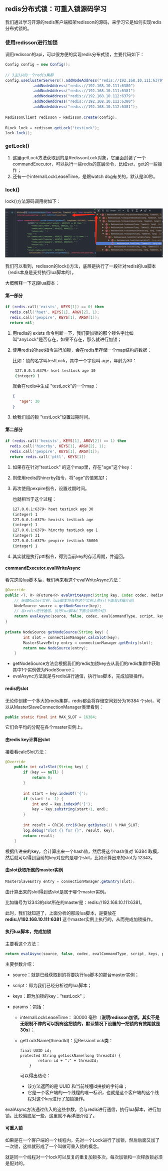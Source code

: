 ## redis分布式锁：可重入锁源码学习

我们通过学习开源的redis客户端框架redisson的源码，来学习它是如何实现redis分布式锁的。

### 使用redisson进行加锁

调用redisson的api，可以很方便的实现redis分布式锁，主要代码如下：

```java
Config config = new Config();

// 3主3从的一个redis集群
config.useClusterServers().addNodeAddress("redis://192.168.10.111:6379")
		    .addNodeAddress("redis://192.168.10.111:6380")
		    .addNodeAddress("redis://192.168.10.111:6381")
		    .addNodeAddress("redis://192.168.10.112:6379")
		    .addNodeAddress("redis://192.168.10.112:6380")
		    .addNodeAddress("redis://192.168.10.112:6381");

RedissonClient redisson = Redisson.create(config);

RLock lock = redisson.getLock("testLock");
lock.lock();
```

### getLock()

1. 这里getLock方法获取到的是RedissonLock对象，它里面封装了一个commandExecutor，可以执行一些redis的底层命令，比如set，get的一些操作；
2. 还有一个internalLockLeaseTime，是跟watch dog有关的，默认是30秒。

### lock()

lock()方法源码调用树如下：

<img src="Redis分布式锁.assets/redisson源码学习：lock方法.png" alt="redisson源码学习：lock方法" style="zoom:50%;" />

我们可以看到，redisson的lock()方法，底层是执行了一段针对redis的lua脚本（redis本身是支持执行lua脚本的）。

大概解释一下这段lua脚本：

#### **第一部分**

```lua
if (redis.call('exists', KEYS[1]) == 0) then 
  redis.call('hset', KEYS[1], ARGV[2], 1); 
  redis.call('pexpire', KEYS[1], ARGV[1]); 
  return nil; 
```

1. 用redis的 exists 命令判断一下，我们要加锁的那个锁名字比如叫"anyLock"是否存在，如果不存在，那么就进行加锁；

2. 使用redis的hset指令进行加锁，会在redis里存储一个map结构的数据：

   比如：锁的名字叫testLock，其中一个字段叫 age，年龄为30：

   ```bash
    127.0.0.1:6379> hset testLock age 30
    (integer) 1
   ```

   就会在redis中生成 "testLock"的一个map：

   ```json
   {
      "age": 30
   }
   ```

3. 给我们加的锁 "testLock"设置过期时间。

#### **第二部分**

```lua
if (redis.call('hexists', KEYS[1], ARGV[2]) == 1) then 
  redis.call('hincrby', KEYS[1], ARGV[2], 1); 
  redis.call('pexpire', KEYS[1], ARGV[1]); 
  return redis.call('pttl', KEYS[1])
```

1. 如果存在针对"testLock" 的这个map里，存在"age"这个key：

2. 则使用redis的hincrby指令，将"age"的值累加1；

3. 再次使用pexpire指令，设置过期时间。

   也就相当于这个过程：

   ```bash
   127.0.0.1:6379> hset testLock age 30
   (integer) 1
   127.0.0.1:6379> hexists testLock age
   (integer) 1
   127.0.0.1:6379> hincrby testLock age 1
   (integer) 31
   127.0.0.1:6379> pexpire testLock 30000
   (integer) 1
   ```

4. 其实就是执行pttl指令，得到当前key的存活周期，并返回。

#### commandExecutor.evalWriteAsync

看完这段lua脚本后，我们再来看这个evalWriteAsync方法：

```java
@Override
public <T, R> RFuture<R> evalWriteAsync(String key, Codec codec, RedisCommand<T> evalCommandType, String script, List<Object> keys, Object... params) {
    // 获取Master实例，lua脚本将会在这个实例上执行(下面会详细介绍)
    NodeSource source = getNodeSource(key);
    // 与redis进行通信，执行lua脚本(下面会详细介绍)
    return evalAsync(source, false, codec, evalCommandType, script, keys, params);
}

private NodeSource getNodeSource(String key) {
        int slot = connectionManager.calcSlot(key);
        MasterSlaveEntry entry = connectionManager.getEntry(slot);
        return new NodeSource(entry);
    }
```

- getNodeSource方法会根据我们的redis加锁key去从我们的redis集群中获取其中1个实例做为NodeSource；
- evalAsync方法就是与redis进行通信，执行lua脚本，完成加锁操作。

#### redis的slot

无论你创建一个多大的redis集群，redis都会将存储空间划分为16384 个slot，可以从MasterSlaveConnectionManager类里看到：

```java
public static final int MAX_SLOT = 16384;
```

它们会平均的分配在各个master实例上。

#### 由redis key计算出slot

接着看calcSlot方法：

```java
@Override
    public int calcSlot(String key) {
        if (key == null) {
            return 0;
        }

        int start = key.indexOf('{');
        if (start != -1) {
            int end = key.indexOf('}');
            key = key.substring(start+1, end);
        }

        int result = CRC16.crc16(key.getBytes()) % MAX_SLOT;
        log.debug("slot {} for {}", result, key);
        return result;
    }
```

根据传进来的key，会计算出来一个hash值，然后将这个hash值对 16384 取模，然后就可以得到当前的key对应的是哪个slot，比如计算出来的slot为 12343。

#### 由slot获取所属的master实例

```java
MasterSlaveEntry entry = connectionManager.getEntry(slot);
```

由计算出来的slot得到该slot是属于哪个master实例。

比如编号为12343的slot所在的master是：redis://192.168.10.111:6381。

此时，我们就知道了，上面分析的那段lua脚本，是要放在 **redis://192.168.10.111:6381** 这个master实例上执行的，从而完成加锁操作。

#### 执行lua脚本，完成加锁

主要看这个方法：

```java
return evalAsync(source, false, codec, evalCommandType, script, keys, params);
```

主要参数介绍：

- source：就是已经获取到的将要执行lua脚本的那台master实例；

- script：即为我们已经分析过的lua脚本；

- keys：即为加锁的key："testLock"；

- params：包括：

  -  internalLockLeaseTime： 30000 毫秒（**说明redisson加锁，其实不是无限制不停的可以拥有这把锁的，默认情况下设置的一把锁的有效期就是 30s**）；

  - getLockName(threadId)：见RessionLock类：

    ```
    final UUID id;
    protected String getLockName(long threadId) {
            return id + ":" + threadId;
        }
    ```

    可以得出结论：

    - 该方法返回的是 UUID 和当前线程id拼接的字符串；
    - 它是一个客户端的一个线程的唯一标识，也就是这个客户端的这个线程对这个key进行了加锁操作。

evalAsync方法通过传入的这些参数，会与redis进行通信，执行lua脚本，进行加锁。比较偏底层一些，这里就不再详细介绍了。



#### 可重入锁

如果是在一个客户端的一个线程内，先对一个Lock进行了加锁，然后后面又加了一次锁，这样就形成了一个叫做可重入锁的概念。

就是同一个线程对一个lock可以反复的重复加锁多次，每次加锁和一次释放锁必须是配对的。

